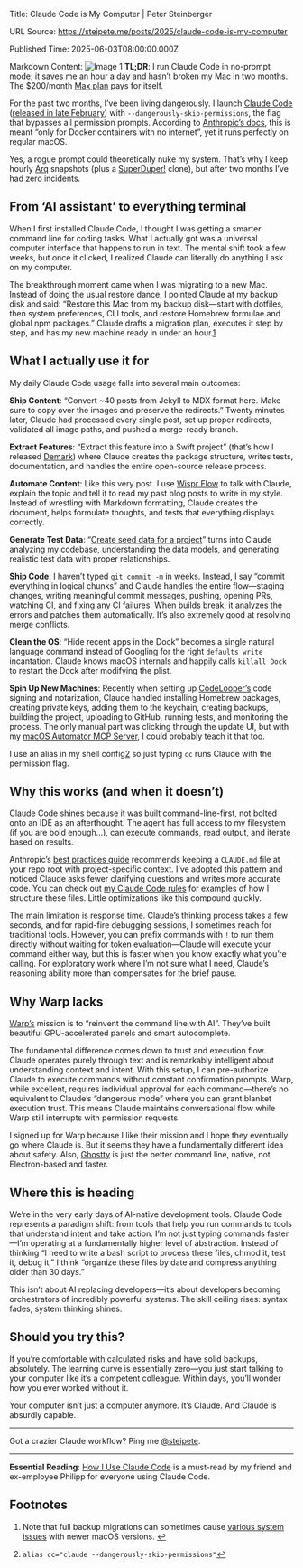 Title: Claude Code is My Computer | Peter Steinberger

URL Source: https://steipete.me/posts/2025/claude-code-is-my-computer

Published Time: 2025-06-03T08:00:00.000Z

Markdown Content:
![Image 1](https://steipete.me/assets/img/2025/claude-code-is-my-computer/hero.png)
**TL;DR**: I run Claude Code in no-prompt mode; it saves me an hour a day and hasn’t broken my Mac in two months. The $200/month [Max plan](https://steipete.me/posts/2025/stop-overthinking-ai-subscriptions/) pays for itself.

For the past two months, I’ve been living dangerously. I launch [Claude Code](https://claude.ai/code) ([released in late February](https://www.anthropic.com/news/claude-3-7-sonnet)) with `--dangerously-skip-permissions`, the flag that bypasses all permission prompts. According to [Anthropic’s docs](https://docs.anthropic.com/en/docs/claude-code), this is meant “only for Docker containers with no internet”, yet it runs perfectly on regular macOS.

Yes, a rogue prompt could theoretically nuke my system. That’s why I keep hourly [Arq](https://www.arqbackup.com/) snapshots (plus a [SuperDuper!](https://www.shirt-pocket.com/SuperDuper/SuperDuperDescription.html) clone), but after two months I’ve had zero incidents.

From ‘AI assistant’ to everything terminal
------------------------------------------

When I first installed Claude Code, I thought I was getting a smarter command line for coding tasks. What I actually got was a universal computer interface that happens to run in text. The mental shift took a few weeks, but once it clicked, I realized Claude can literally do anything I ask on my computer.

The breakthrough moment came when I was migrating to a new Mac. Instead of doing the usual restore dance, I pointed Claude at my backup disk and said: “Restore this Mac from my backup disk—start with dotfiles, then system preferences, CLI tools, and restore Homebrew formulae and global npm packages.” Claude drafts a migration plan, executes it step by step, and has my new machine ready in under an hour.[1](https://steipete.me/posts/2025/claude-code-is-my-computer#user-content-fn-1)

What I actually use it for
--------------------------

My daily Claude Code usage falls into several main outcomes:

**Ship Content**: “Convert ~40 posts from Jekyll to MDX format here. Make sure to copy over the images and preserve the redirects.” Twenty minutes later, Claude had processed every single post, set up proper redirects, validated all image paths, and pushed a merge-ready branch.

**Extract Features**: “Extract this feature into a Swift project” (that’s how I released [Demark](https://steipete.me/posts/2025/introducing-demark-html-to-markdown-in-swift/)) where Claude creates the package structure, writes tests, documentation, and handles the entire open-source release process.

**Automate Content**: Like this very post. I use [Wispr Flow](https://wisprflow.ai/) to talk with Claude, explain the topic and tell it to read my past blog posts to write in my style. Instead of wrestling with Markdown formatting, Claude creates the document, helps formulate thoughts, and tests that everything displays correctly.

**Generate Test Data**: “[Create seed data for a project](https://x.com/steipete/status/1923897903698887036)” turns into Claude analyzing my codebase, understanding the data models, and generating realistic test data with proper relationships.

**Ship Code**: I haven’t typed `git commit -m` in weeks. Instead, I say “commit everything in logical chunks” and Claude handles the entire flow—staging changes, writing meaningful commit messages, pushing, opening PRs, watching CI, and fixing any CI failures. When builds break, it analyzes the errors and patches them automatically. It’s also extremely good at resolving merge conflicts.

**Clean the OS**: “Hide recent apps in the Dock” becomes a single natural language command instead of Googling for the right `defaults write` incantation. Claude knows macOS internals and happily calls `killall Dock` to restart the Dock after modifying the plist.

**Spin Up New Machines**: Recently when setting up [CodeLooper’s](https://www.codelooper.app/) code signing and notarization, Claude handled installing Homebrew packages, creating private keys, adding them to the keychain, creating backups, building the project, uploading to GitHub, running tests, and monitoring the process. The only manual part was clicking through the update UI, but with my [macOS Automator MCP Server](https://github.com/steipete/macos-automator-mcp), I could probably teach it that too.

I use an alias in my shell config[2](https://steipete.me/posts/2025/claude-code-is-my-computer#user-content-fn-2) so just typing `cc` runs Claude with the permission flag.

Why this works (and when it doesn’t)
------------------------------------

Claude Code shines because it was built command-line-first, not bolted onto an IDE as an afterthought. The agent has full access to my filesystem (if you are bold enough…), can execute commands, read output, and iterate based on results.

Anthropic’s [best practices guide](https://www.anthropic.com/engineering/claude-code-best-practices) recommends keeping a `CLAUDE.md` file at your repo root with project-specific context. I’ve adopted this pattern and noticed Claude asks fewer clarifying questions and writes more accurate code. You can check out [my Claude Code rules](https://github.com/steipete/agent-rules) for examples of how I structure these files. Little optimizations like this compound quickly.

The main limitation is response time. Claude’s thinking process takes a few seconds, and for rapid-fire debugging sessions, I sometimes reach for traditional tools. However, you can prefix commands with `!` to run them directly without waiting for token evaluation—Claude will execute your command either way, but this is faster when you know exactly what you’re calling. For exploratory work where I’m not sure what I need, Claude’s reasoning ability more than compensates for the brief pause.

Why Warp lacks
--------------

[Warp’s](https://www.warp.dev/) mission is to “reinvent the command line with AI”. They’ve built beautiful GPU-accelerated panels and smart autocomplete.

The fundamental difference comes down to trust and execution flow. Claude operates purely through text and is remarkably intelligent about understanding context and intent. With this setup, I can pre-authorize Claude to execute commands without constant confirmation prompts. Warp, while excellent, requires individual approval for each command—there’s no equivalent to Claude’s “dangerous mode” where you can grant blanket execution trust. This means Claude maintains conversational flow while Warp still interrupts with permission requests.

I signed up for Warp because I like their mission and I hope they eventually go where Claude is. But it seems they have a fundamentally different idea about safety. Also, [Ghostty](https://ghostty.org/) is just the better command line, native, not Electron-based and faster.

Where this is heading
---------------------

We’re in the very early days of AI-native development tools. Claude Code represents a paradigm shift: from tools that help you run commands to tools that understand intent and take action. I’m not just typing commands faster—I’m operating at a fundamentally higher level of abstraction. Instead of thinking “I need to write a bash script to process these files, chmod it, test it, debug it,” I think “organize these files by date and compress anything older than 30 days.”

This isn’t about AI replacing developers—it’s about developers becoming orchestrators of incredibly powerful systems. The skill ceiling rises: syntax fades, system thinking shines.

Should you try this?
--------------------

If you’re comfortable with calculated risks and have solid backups, absolutely. The learning curve is essentially zero—you just start talking to your computer like it’s a competent colleague. Within days, you’ll wonder how you ever worked without it.

Your computer isn’t just a computer anymore. It’s Claude. And Claude is absurdly capable.

* * *

Got a crazier Claude workflow? Ping me [@steipete](https://twitter.com/steipete).

* * *

**Essential Reading**: [How I Use Claude Code](https://spiess.dev/blog/how-i-use-claude-code) is a must-read by my friend and ex-employee Philipp for everyone using Claude Code.

Footnotes
---------

1.   Note that full backup migrations can sometimes cause [various system issues](https://discussions.apple.com/thread/255759421) with newer macOS versions. [↩](https://steipete.me/posts/2025/claude-code-is-my-computer#user-content-fnref-1)

2.   `alias cc="claude --dangerously-skip-permissions"`[↩](https://steipete.me/posts/2025/claude-code-is-my-computer#user-content-fnref-2)
